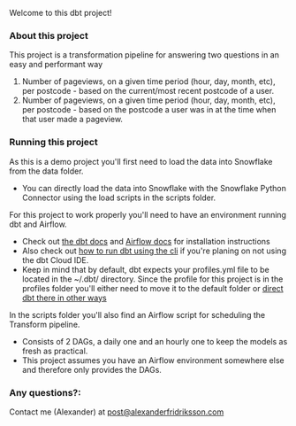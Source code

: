 Welcome to this dbt project!

### About this project

This project is a transformation pipeline for answering two questions in an easy and performant way
1. Number of pageviews, on a given time period (hour, day, month, etc), per postcode - based on the current/most recent postcode of a user.
2. Number of pageviews, on a given time period (hour, day, month, etc), per postcode - based on the postcode a user was in at the time when that user made a pageview.

### Running this project

As this is a demo project you'll first need to load the data into Snowflake from the data folder.
- You can directly load the data into Snowflake with the Snowflake Python Connector using the load scripts in the scripts folder.

For this project to work properly you'll need to have an environment running dbt and Airflow.
- Check out [the dbt docs](https://docs.getdbt.com/dbt-cli/installation) and [Airflow docs](https://airflow.apache.org/docs/apache-airflow/stable/installation.html) for installation instructions
- Also check out [how to run dbt using the cli](https://docs.getdbt.com/docs/running-a-dbt-project/using-the-cli) if you're planing on not using the dbt Cloud IDE.
- Keep in mind that by default, dbt expects your profiles.yml file to be located in the ~/.dbt/ directory. Since the profile for this project is in the profiles folder you'll either need to move it to the default folder or [direct dbt there in other ways](https://docs.getdbt.com/dbt-cli/configure-your-profile#using-a-custom-profile-directory)

In the scripts folder you'll also find an Airflow script for scheduling the Transform pipeline.
- Consists of 2 DAGs, a daily one and an hourly one to keep the models as fresh as practical.
- This project assumes you have an Airflow environment somewhere else and therefore only provides the DAGs.

### Any questions?:
Contact me (Alexander) at post@alexanderfridriksson.com